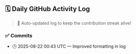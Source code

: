 ## 🗓️ Daily GitHub Activity Log

> 🤖 Auto-updated log to keep the contribution streak alive!

### ✅ Commits

- 🕒 2025-08-22 00:43 UTC — Improved formatting in log

